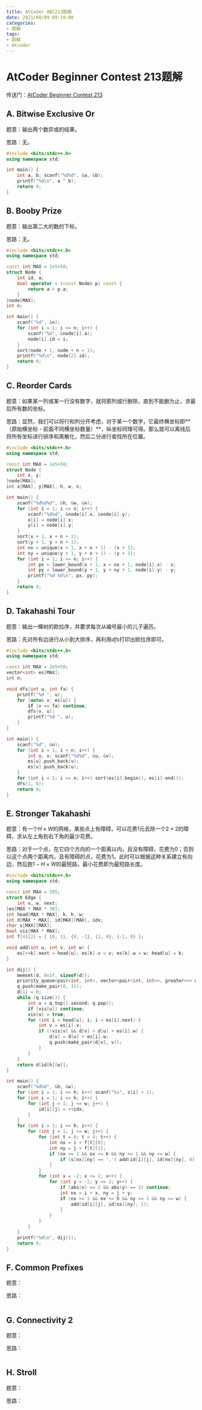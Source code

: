 ```yaml
---
title: AtCoder ABC213题解
date: 2021/08/09 09:19:00
categories: 
- 题解
tags: 
- 题解
- Atcoder
---
```


# AtCoder Beginner Contest 213题解

传送门：[AtCoder Beginner Contest 213](https://atcoder.jp/contests/abc213) 

<!--more-->

## A. Bitwise Exclusive Or  

题意：输出两个数异或的结果。

思路：无。

```cpp
#include <bits/stdc++.h>
using namespace std;

int main() {
    int a, b; scanf("%d%d", &a, &b);
    printf("%d\n", a ^ b);
    return 0;
}
```

## B. Booby Prize   

题意：输出第二大的数的下标。

思路：无。

```cpp
#include <bits/stdc++.h>
using namespace std;

const int MAX = 2e5+50;
struct Node {
    int id, a;
    bool operator < (const Node& p) const {
        return a > p.a;
    }
}node[MAX];
int n;

int main() {
    scanf("%d", &n);
    for (int i = 1; i <= n; i++) {
        scanf("%d", &node[i].a);
        node[i].id = i;
    }
    sort(node + 1, node + n + 1);
    printf("%d\n", node[2].id);
    return 0;
}
```

## C. Reorder Cards  

题意：如果某一列或某一行没有数字，就将那列或行删除，直到不能删为止，求最后所有数的坐标。

思路：显然，我们可以将行和列分开考虑，对于某一个数字，它最终横坐标即**（原始横坐标 - 前面不同横坐标数量）**，纵坐标同理可得。那么就可以离线后将所有坐标进行排序和离散化，然后二分进行查找所在位置。

```cpp
#include <bits/stdc++.h>
using namespace std;

const int MAX = 1e5+50;
struct Node {
    int x, y;
}node[MAX];
int x[MAX], y[MAX], h, w, n;

int main() {
    scanf("%d%d%d", &h, &w, &n);
    for (int i = 1; i <= n; i++) {
        scanf("%d%d", &node[i].x, &node[i].y);
        x[i] = node[i].x;
        y[i] = node[i].y;
    }
    sort(x + 1, x + n + 1);
    sort(y + 1, y + n + 1);
    int nx = unique(x + 1, x + n + 1) - (x + 1);
    int ny = unique(y + 1, y + n + 1) - (y + 1);
    for (int i = 1; i <= n; i++) {
        int px = lower_bound(x + 1, x + nx + 1, node[i].x) - x;
        int py = lower_bound(y + 1, y + ny + 1, node[i].y) - y;
        printf("%d %d\n", px, py);
    }
    return 0;
}
```

## D. Takahashi Tour  

题意：输出一棵树的欧拉序，并要求每次从编号最小的儿子遍历。

思路：先对所有边进行从小到大排序，再利用$dfs$打印出欧拉序即可。

```cpp
#include <bits/stdc++.h>
using namespace std;

const int MAX = 2e5+50;
vector<int> es[MAX];
int n;

void dfs(int u, int fa) {
    printf("%d ", u);
    for (auto& v: es[u]) {
        if (v == fa) continue;
        dfs(v, u);
        printf("%d ", u);
    }
}

int main() {
    scanf("%d", &n);
    for (int i = 1; i < n; i++) {
        int u, v; scanf("%d%d", &u, &v);
        es[u].push_back(v);
        es[v].push_back(u);
    }
    for (int i = 1; i <= n; i++) sort(es[i].begin(), es[i].end());
    dfs(1, 0);
    return 0;
}
```

## E. Stronger Takahashi  

题意：有一个$H \times W$的网格，某些点上有障碍，可以花费$1$元去除一个$2 \times 2$的障碍，求从左上角到右下角的最少花费。

思路：对于一个点，在它四个方向的一个距离以内，且没有障碍，花费为$0$；否则以这个点两个距离内，且有障碍的点，花费为$1$。此时可以根据这种关系建立有向边，然后跑$1-H \times W$的最短路，最小花费即为最短路长度。

```cpp
#include <bits/stdc++.h>
using namespace std;

const int MAX = 505;
struct Edge {
    int v, w, next;
}es[MAX * MAX * 30];
int head[MAX * MAX], k, h, w;
int d[MAX * MAX], id[MAX][MAX], idx;
char s[MAX][MAX];
bool vis[MAX * MAX];
int f[4][2] = { {0, 1}, {0, -1}, {1, 0}, {-1, 0} };

void add(int u, int v, int w) {
    es[++k].next = head[u]; es[k].v = v; es[k].w = w; head[u] = k;
}

int dij() {
    memset(d, 0x3f, sizeof(d));
    priority_queue<pair<int, int>, vector<pair<int, int>>, greater<>> q;
    q.push(make_pair(0, 1));
    d[1] = 0;
    while (q.size()) {
        int u = q.top().second; q.pop();
        if (vis[u]) continue;
        vis[u] = true;
        for (int i = head[u]; i; i = es[i].next) {
            int v = es[i].v;
            if (!vis[v] && d[v] > d[u] + es[i].w) {
                d[v] = d[u] + es[i].w;
                q.push(make_pair(d[v], v));
            }
        }
    }
    return d[id[h][w]];
}

int main() {
    scanf("%d%d", &h, &w);
    for (int i = 1; i <= h; i++) scanf("%s", s[i] + 1);
    for (int i = 1; i <= h; i++) {
        for (int j = 1; j <= w; j++) {
            id[i][j] = ++idx;
        }
    }
    for (int i = 1; i <= h; i++) {
        for (int j = 1; j <= w; j++) {
            for (int t = 0; t < 4; t++) {
                int nx = i + f[t][0];
                int ny = j + f[t][1];
                if (nx >= 1 && nx <= h && ny >= 1 && ny <= w) {
                    if (s[nx][ny] == '.') add(id[i][j], id[nx][ny], 0);
                }
            }
            for (int x = -2; x <= 2; x++) {
                for (int y = -2; y <= 2; y++) {
                    if (abs(x) == 2 && abs(y) == 2) continue;
                    int nx = i + x, ny = j + y;
                    if (nx >= 1 && nx <= h && ny >= 1 && ny <= w) {
                        add(id[i][j], id[nx][ny], 1);
                    }
                }
            }
        }
    }
    printf("%d\n", dij());
    return 0;
}
```

## F. Common Prefixes  

题意：

思路：

```cpp

```

## G. Connectivity 2 

题意：

思路：

```cpp

```

## H. Stroll 

题意：

思路：

```cpp

```